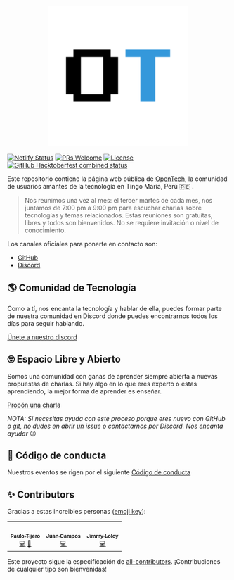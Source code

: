 <p align="center">
  <img src="public/assets/img/logo-without-bg.png" width="320"/>
</p>

[![Netlify Status](https://api.netlify.com/api/v1/badges/f6ad4d4e-3128-43db-a06e-6f63790cba6c/deploy-status)](https://app.netlify.com/sites/opentech/deploys)
[![PRs Welcome](https://img.shields.io/badge/PRs-welcome-brightgreen.svg)](http://makeapullrequest.com)
[![License](https://img.shields.io/badge/license-MIT-blue.svg)](https://github.com/opentech-pe/opentech.pe/blob/master/LICENSE)
[![GitHub Hacktoberfest combined status](https://img.shields.io/github/hacktoberfest/2022/opentech-pe/opentech.pe?style=flat-square)](https://github.com/opentech-pe/opentech.pe/issues)

Este repositorio contiene la página web pública de [OpenTech](https://opentech.netlify.com/), la comunidad de usuarios amantes de la tecnología en Tingo María, Perú :peru: .

  > Nos reunimos una vez al mes: el tercer martes de cada mes, nos juntamos de 7:00 pm a 9:00 pm para escuchar charlas sobre tecnologías y temas relacionados. Estas reuniones son gratuitas, libres y todos son bienvenidos. No se requiere invitación o nivel de conocimiento.

Los canales oficiales para ponerte en contacto son:

- [GitHub](https://github.com/opentech-pe)
- [Discord](https://discord.gg/vYPgXbwb)

## :earth_americas: Comunidad de Tecnología

Como a tí, nos encanta la tecnología y hablar de ella, puedes formar parte de nuestra comunidad en Discord donde puedes encontrarnos todos los días para seguir hablando.

[Únete a nuestro discord](https://discord.gg/vYPgXbwb)

## :nerd_face: Espacio Libre y Abierto

Somos una comunidad con ganas de aprender siempre abierta a nuevas propuestas de charlas. Si hay algo en lo que eres experto o estas aprendiendo, la mejor forma de aprender es enseñar.

[Propón una charla](https://github.com/opentech-pe/opentech.pe/issues/new?assignees=jhonfitzgerald%2C+paulotijero%2C+manuelrojasc&labels=cfp&template=propuesta-de-charla.md&title=Título+de+tu+charla+.+.+.)

_NOTA: Si necesitas ayuda con este proceso porque eres nuevo con GitHub o git, no dudes en abrir un issue o contactarnos por Discord. Nos encanta ayudar_ :wink:

<!-- ### Sponsors

¿Quieres que tu empresa u organización patrocine estos eventos? (Acá puedes ver cómo participar como sponsor)[link para recaudos]. -->

## :scroll: Código de conducta

Nuestros eventos se rigen por el siguiente [Código de conducta](/CODE_OF_CONDUCT.md)

## ✨ Contributors

Gracias a estas increibles personas ([emoji key](https://allcontributors.org/docs/en/emoji-key)):

<!-- ALL-CONTRIBUTORS-LIST:START - Do not remove or modify this section -->
<!-- prettier-ignore-start -->
<!-- markdownlint-disable -->
<table>
  <tr>
    <td align="center"><a href="https://github.com/paulotijero"><img src="https://avatars2.githubusercontent.com/u/28131369?v=4" width="100px;" alt=""/><br /><sub><b>Paulo Tijero</b></sub></a><br /><a href="https://github.com/opentech-pe/opentech.pe/commits?author=paulotijero" title="Code">💻</a> <a href="#projectManagement-paulotijero" title="Project Management">📆</a></td>
    <td align="center"><a href="https://juancxh.com/"><img src="https://avatars2.githubusercontent.com/u/54485410?v=4" width="100px;" alt=""/><br /><sub><b>Juan Campos</b></sub></a><br /><a href="https://github.com/opentech-pe/opentech.pe/commits?author=Juancxh" title="Code">💻</a></td>
    <td align="center"><a href="https://github.com/jimmyloloy98"><img src="https://avatars.githubusercontent.com/u/49881423" width="100px;" alt=""/><br /><sub><b>Jimmy Loloy</b></sub></a><br /><a href="https://github.com/opentech-pe/opentech.pe/commits?author=JimmyLoloy98" title="Code">💻</a></td>
  </tr>
</table>

<!-- markdownlint-enable -->
<!-- prettier-ignore-end -->
<!-- ALL-CONTRIBUTORS-LIST:END -->

Este proyecto sigue la especificación de [all-contributors](https://github.com/all-contributors/all-contributors). ¡Contribuciones de cualquier tipo son bienvenidas!
